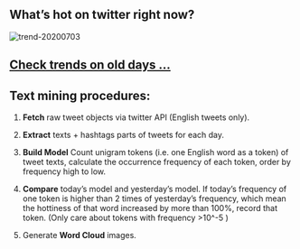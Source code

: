 ## What’s hot on twitter right now?

![trend-20200703][wordcloud]

[wordcloud]: https://raw.githubusercontent.com/xdqc/tweet-trend-everyday/master/word-cloud/trend-20200703.png?token=AF5V4P7ADR6KQBZ4CEDTNIK6AXRMU "trend-20200703"

## [Check trends on old days ...](https://github.com/xdqc/tweet-trend-everyday/tree/master/word-cloud)

## Text mining procedures:

1. **Fetch** raw tweet objects via twitter API (English tweets only).

2. **Extract** texts + hashtags parts of tweets for each day.

3. **Build Model** Count unigram tokens (i.e. one English word as a token) of tweet texts, calculate the occurrence frequency of each token, order by frequency high to low.

4. **Compare** today’s model and yesterday’s model. If today’s frequency of one token is higher than 2 times of yesterday’s frequency, which mean the hottiness of that word increased by more than 100%, record that token. (Only care about tokens with frequency >10^-5 )

5. Generate **Word Cloud** images.
